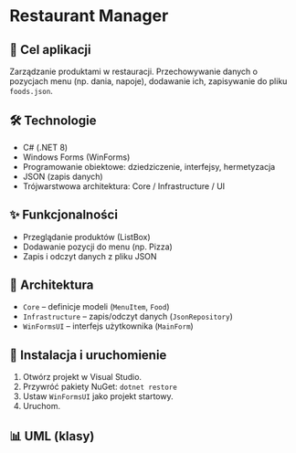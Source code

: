 # Restaurant Manager

## 🎯 Cel aplikacji
Zarządzanie produktami w restauracji. Przechowywanie danych o pozycjach menu (np. dania, napoje), dodawanie ich, zapisywanie do pliku `foods.json`.

## 🛠 Technologie
- C# (.NET 8)
- Windows Forms (WinForms)
- Programowanie obiektowe: dziedziczenie, interfejsy, hermetyzacja
- JSON (zapis danych)
- Trójwarstwowa architektura: Core / Infrastructure / UI

## ✨ Funkcjonalności
- Przeglądanie produktów (ListBox)
- Dodawanie pozycji do menu (np. Pizza)
- Zapis i odczyt danych z pliku JSON

## 🧱 Architektura
- `Core` – definicje modeli (`MenuItem`, `Food`)
- `Infrastructure` – zapis/odczyt danych (`JsonRepository`)
- `WinFormsUI` – interfejs użytkownika (`MainForm`)

## 💾 Instalacja i uruchomienie
1. Otwórz projekt w Visual Studio.
2. Przywróć pakiety NuGet: `dotnet restore`
3. Ustaw `WinFormsUI` jako projekt startowy.
4. Uruchom.

## 📊 UML (klasy)
